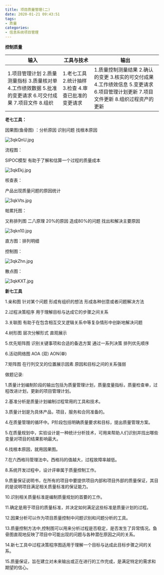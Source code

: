```yaml
---
title: 项目质量管理(二)
date: 2020-01-21 09:43:51
tags:
- 质量
categories:
- 信息系统项目管理
---
```


**控制质量**

| 输入                                                         | 工具与技术                                             | 输出                                                         |
| ------------------------------------------------------------ | ------------------------------------------------------ | ------------------------------------------------------------ |
| 1.项目管理计划  2.质量测量指标  3.质量核对单  4.工作绩效数据  5.批准的变更请求  6.可交付成果  7.项目文件  8.组织 | 1.老七工具  2.统计抽样  3.检查  4.审查已批准的变更请求 | 1.质量控制测量结果  2.确认的变更  3.核实的可交付成果  4.工作绩效信息  5.变更请求  6.项目管理计划更新  7.项目文件更新  8.组织过程资产的更新 |

**老七工具：**

因果图(鱼骨图)  ：分析原因 识别问题 找根本原因

![3qkQnU.jpg](https://s2.ax1x.com/2020/03/06/3qkQnU.jpg)

流程图：

SIPOC模型 有助于了解和估算一个过程的质量成本

![3qkEkj.jpg](https://s2.ax1x.com/2020/03/06/3qkEkj.jpg)

核查表：

产品出现质量问题的原因统计

![3qkVts.jpg](https://s2.ax1x.com/2020/03/06/3qkVts.jpg)

帕累托图：

又称排列图  二八原理 20%的原因 造成80%的问题  找出和解决主要原因

![3qkn10.jpg](https://s2.ax1x.com/2020/03/06/3qkn10.jpg)

直方图：排列明细

控制图：

![3qkZhn.jpg](https://s2.ax1x.com/2020/03/06/3qkZhn.jpg)

散点图：

![3qkKXT.jpg](https://s2.ax1x.com/2020/03/06/3qkKXT.jpg)

 

**新七工具**

1.亲和图  针对某个问题 形成有组织的想法 形成各种创意或者问题解决方法

2.过程决策程序  用于理解目标与达成它的步骤之间关系

3.关联图  有助于在包含相互交叉逻辑关系中等复杂情形中创新地解决问题

4.树形图 层次分解形式 直观展示

5.优先矩阵图 识别关键事项和合适的备选方案 通过一系列决策 排列优先顺序

6.活动网络图 AOA (双)  AON(单)

7.矩阵图 在行列交叉的位置展示因素 原因和目标之间的关系强弱

做题记录:

1.质量计划编制阶段的输出包括为质量管理计划，质量度量指标，质量检查单，过程改进计划，更新的项目管理计划。

2.基准分析是质量计划编制过程常用的工具和技术。

3.质量计划是为具体产品，项目，服务和合同准备的。

4.在质量管理的循环中。P阶段包括明确质量要求和目标，提出质量管理方案。

5.在质量规划中，实验设计是一种统计分析技术，可用来帮助人们识别并找出哪些变量对项目的结果影响最大。

6.找根本原因，就用因果图。

7.在六西格玛管理法中。西格玛的值越大，过程故障率越低。

8.系统开发过程中，设计评审属于质量控制工作。

9.质量保证说明书，在所有的项目中要提供项目内部和项目外部的质量保证，其目的是说明项目满足相关质量标准的保证能力。

10.识别相关质量标准是编制质量规划的首要的工作。

11.确定是用于项目的质量标准，并决定如何满足这些标准是质量计划的过程。

12.因果分析可以作为项目质量控制中问题识别和问题分析的工具。

13.质量控制方法中,控制图可以用来分析过程是否稳定，是否发生了异常情况。鱼骨图直观地反映了项目中可能出现的问题与各种潜在原因之间的关系。

14.新七工具中过程决策程序图适用于理解一个目标与达成此目标步骤之间的关系。

15.质量保证，旨在建立对未来输出或正在进行的工作完成，是满足特定的需求和期望的信心。
